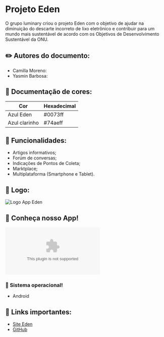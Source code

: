 # Projeto Eden
O grupo luminary criou o projeto Eden com o objetivo de ajudar na diminuição do descarte incorreto de lixo eletrônico e contribuir para um mundo mais sustentável de acordo com os Objetivos de Desenvolvimento Sustentável da ONU.

## ✏️ Autores do documento:
- Camilla Moreno:
- Yasmin Barbosa:

## 🎨 Documentação de cores:
| Cor               | Hexadecimal  |
| ----------------- | ------------ |
| Azul Eden         |    #0073ff |
| Azul clarinho     |    #74aeff |

## 🤖 Funcionalidades:
- Artigos informativos;
- Forúm de conversas;
- Indicações de Pontos de Coleta;
- Marktplace;
- Multiplataforma (Smartphone e Tablet).

## 🩵 Logo:
![Logo App Eden](https://institutogerminare-my.sharepoint.com/:i:/g/personal/yasmin_rodrigues_germinare_org_br/EcVtdBJk9g5OmGF_RnOBsbUBm0PkWQiU-y4ynYGs8sYY_w?e=6ByBvB)

## 📱 Conheça nosso App!
![Aplicativo](https://raw.githubusercontent.com/Luminary-Team/eden-mobile/refs/heads/main/app/release/app-release.apk)

### 🌻 Sistema operacional!
- Android 

## 🔗 Links importantes: 
 - [Site Eden](https://eden-landing-page.onrender.com/)
 - [GitHub](https://github.com/Luminary-Team/eden-landing-page)
